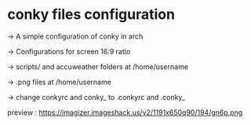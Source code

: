 conky files configuration
=====

-> A simple configuration of conky in arch 

-> Configurations for screen 16:9 ratio

-> scripts/ and  accuweather folders at /home/username 

-> .png files at /home/username

-> change conkyrc and conky_ to .conkyrc and .conky_


preview : https://imagizer.imageshack.us/v2/1191x650q90/194/gn6p.png
